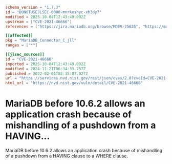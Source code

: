 ```toml
schema_version = "1.7.3"
id = "DONOTUSEJLSEC-0000-mnrkeshyc-xh3dy7"
modified = 2025-10-04T12:43:49.092Z
upstream = ["CVE-2021-46666"]
references = ["https://jira.mariadb.org/browse/MDEV-25635", "https://mariadb.com/kb/en/security/", "https://security.netapp.com/advisory/ntap-20220221-0002/", "https://jira.mariadb.org/browse/MDEV-25635", "https://mariadb.com/kb/en/security/", "https://security.netapp.com/advisory/ntap-20220221-0002/"]

[[affected]]
pkg = "MariaDB_Connector_C_jll"
ranges = ["*"]

[[jlsec_sources]]
id = "CVE-2021-46666"
imported = 2025-10-04T12:43:49.092Z
modified = 2024-11-21T06:34:33.757Z
published = 2022-02-01T02:15:07.027Z
url = "https://services.nvd.nist.gov/rest/json/cves/2.0?cveId=CVE-2021-46666"
html_url = "https://nvd.nist.gov/vuln/detail/CVE-2021-46666"
```

# MariaDB before 10.6.2 allows an application crash because of mishandling of a pushdown from a HAVING...

MariaDB before 10.6.2 allows an application crash because of mishandling of a pushdown from a HAVING clause to a WHERE clause.

